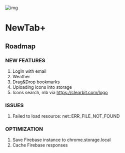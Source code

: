 ![img](http://i.piccy.info/i9/0f92f96955af4161cc4df3a584742ada/1596895530/235478/1391269/demo.jpg)

# NewTab+

## Roadmap

### NEW FEATURES
1. LogIn with email
2. Weather
3. Drag&Drop bookmarks
4. Uploading icons into storage
5. Icons search, mb via https://clearbit.com/logo

### ISSUES
1. Failed to load resource: net::ERR_FILE_NOT_FOUND

### OPTIMIZATION
1. Save Firebase instance to chrome.storage.local
2. Cache Firebase responses

